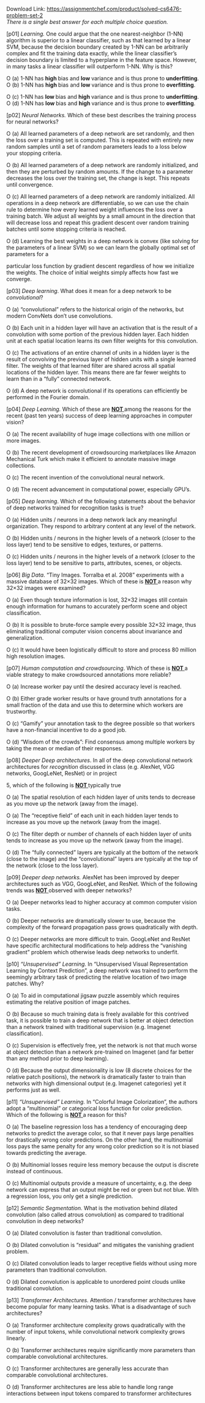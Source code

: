 Download Link: https://assignmentchef.com/product/solved-cs6476-problem-set-2
<br>
<em>There is a single best answer for each multiple choice question.</em>

[p01] <em>Learning. </em>One could argue that the one nearest-neighbor (1-NN) algorithm is superior to a linear classifier, such as that learned by a linear SVM, because the decision boundary created by 1-NN can be arbitrarily complex and fit the training data exactly, while the linear classifier’s decision boundary is limited to a hyperplane in the feature space. However, in many tasks a linear classifier will outperform 1-NN. Why is this?

O   (a) 1-NN has <strong>high </strong>bias and <strong>low </strong>variance and is thus prone to <strong>underfitting</strong>. O      (b) 1-NN has <strong>high </strong>bias and <strong>low </strong>variance and is thus prone to <strong>overfitting</strong>.

O   (c) 1-NN has <strong>low </strong>bias and <strong>high </strong>variance and is thus prone to <strong>underfitting</strong>. O      (d) 1-NN has <strong>low </strong>bias and <strong>high </strong>variance and is thus prone to <strong>overfitting</strong>.

[p02] <em>Neural Networks. </em>Which of these best describes the training process for neural networks?

O   (a) All learned parameters of a deep network are set randomly, and then the loss over a training set is computed. This is repeated with entirely new random samples until a set of random parameters leads to a loss below your stopping criteria.

O   (b) All learned parameters of a deep network are randomly initialized, and then they are perturbed by random amounts. If the change to a parameter decreases the loss over the training set, the change is kept. This repeats until convergence.

O   (c) All learned parameters of a deep network are randomly initialized. All operations in a deep network are differentiable, so we can use the chain rule to determine how every learned weight influences the loss over a training batch. We adjust all weights by a small amount in the direction that will decrease loss and repeat this gradient descent over random training batches until some stopping criteria is reached.

O   (d) Learning the best weights in a deep network is convex (like solving for the parameters of a linear SVM) so we can learn the globally optimal set of parameters for a

particular loss function by gradient descent regardless of how we initialize the weights. The choice of initial weights simply affects how fast we converge.

[p03] <em>Deep learning</em>. What does it mean for a deep network to be <em>convolutional</em>?

O   (a) “convolutional” refers to the historical origin of the networks, but modern ConvNets don’t use convolutions.

O   (b) Each unit in a hidden layer will have an activation that is the result of a convolution with some portion of the previous hidden layer. Each hidden unit at each spatial location learns its own filter weights for this convolution.

O   (c) The activations of an entire channel of units in a hidden layer is the result of convolving the previous layer of hidden units with a single learned filter. The weights of that learned filter are shared across all spatial locations of the hidden layer. This means there are far fewer weights to learn than in a “fully” connected network.

O   (d) A deep network is convolutional if its operations can efficiently be performed in the Fourier domain.

[p04] <em>Deep Learning. </em>Which of these are <strong><u>NOT </u></strong>among the reasons for the recent (past ten years) success of deep learning approaches in computer vision?

O   (a) The recent availability of huge image collections with one million or more images.

O   (b) The recent development of crowdsourcing marketplaces like Amazon Mechanical Turk which make it efficient to annotate massive image collections.

O   (c) The recent invention of the convolutional neural network.

O   (d) The recent advancement in computational power, especially GPU’s.

[p05] <em>Deep learning</em>. Which of the following statements about the behavior of deep networks trained for recognition tasks is true?

O   (a) Hidden units / neurons in a deep network lack any meaningful organization. They respond to arbitrary content at any level of the network.

O   (b) Hidden units / neurons in the higher levels of a network (closer to the loss layer) tend to be sensitive to edges, textures, or patterns.

O   (c) Hidden units / neurons in the higher levels of a network (closer to the loss layer) tend to be sensitive to parts, attributes, scenes, or objects.

[p06] <em>Big Data</em>. “Tiny Images. Torralba et al. 2008” experiments with a massive database of 32×32 images. Which of these is <strong><u>NOT </u></strong>a reason why 32×32 images were examined?

O   (a) Even though texture information is lost, 32×32 images still contain enough information for humans to accurately perform scene and object classification.

O   (b) It is possible to brute-force sample every possible 32×32 image, thus eliminating traditional computer vision concerns about invariance and generalization.

O (c) It would have been logistically difficult to store and process 80 million high resolution images.

[p07] <em>Human computation and crowdsourcing</em>. Which of these is <strong><u>NOT </u></strong>a viable strategy to make crowdsourced annotations more reliable?

O   (a) Increase worker pay until the desired accuracy level is reached.

O   (b) Either grade worker results or have ground truth annotations for a small fraction of the data and use this to determine which workers are trustworthy.

O   (c) “Gamify” your annotation task to the degree possible so that workers have a non-financial incentive to do a good job.

O   (d) “Wisdom of the crowds”: Find consensus among multiple workers by taking the mean or median of their responses.

[p08] <em>Deeper Deep architectures</em>. In all of the deep convolutional network architectures for <em>recognition </em>discussed in class (e.g. AlexNet, VGG networks, GoogLeNet, ResNet) or in project

5, which of the following is <strong><u>NOT </u></strong>typically true

O   (a) The spatial resolution of each hidden layer of units tends to decrease as you move up the network (away from the image).

O   (a) The “receptive field” of each unit in each hidden layer tends to increase as you move up the network (away from the image).

O   (c) The filter depth or number of channels of each hidden layer of units tends to increase as you move up the network (away from the image).

O   (d) The “fully connected” layers are typically at the bottom of the network (close to the image) and the “convolutional” layers are typically at the top of the network (close to the loss layer).

[p09] <em>Deeper deep networks. </em>AlexNet has been improved by deeper architectures such as VGG, GoogLeNet, and ResNet. Which of the following trends was <strong><u>NOT </u></strong>observed with deeper networks?

O   (a) Deeper networks lead to higher accuracy at common computer vision tasks.

O   (b) Deeper networks are dramatically slower to use, because the complexity of the forward propagation pass grows quadratically with depth.

O   (c) Deeper networks are more difficult to train. GoogLeNet and ResNet have specific architectural modifications to help address the “vanishing gradient” problem which otherwise leads deep networks to underfit.

[p10] <em>“Unsupervised” Learning. </em>In “Unsupervised Visual Representation Learning by Context Prediction”, a deep network was trained to perform the seemingly arbitrary task of predicting the relative location of two image patches. Why?

O   (a) To aid in computational jigsaw puzzle assembly which requires estimating the relative position of image patches.

O   (b) Because so much training data is freely available for this contrived task, it is possible to train a deep network that is better at object detection than a network trained with traditional supervision (e.g. Imagenet classification).

O   (c) Supervision is effectively free, yet the network is not that much worse at object detection than a network pre-trained on Imagenet (and far better than any method prior to deep learning).

O   (d) Because the output dimensionality is low (8 discrete choices for the relative patch positions), the network is dramatically faster to train than networks with high dimensional output (e.g. Imagenet categories) yet it performs just as well.

[p11] <em>“Unsupervised” Learning. </em>In “Colorful Image Colorization”, the authors adopt a “multinomial” or categorical loss function for color prediction. Which of the following is <strong><u>NOT </u></strong>a reason for this?

O   (a) The baseline regression loss has a tendency of encouraging deep networks to predict the average color, so that it never pays large penalties for drastically wrong color predictions. On the other hand, the multinomial loss pays the same penalty for any wrong color prediction so it is not biased towards predicting the average.

O   (b) Multinomial losses require less memory because the output is discrete instead of continuous.

O   (c)  Multinomial outputs provide a measure of uncertainty, e.g. the deep network can express that an output might be red or green but not blue. With a regression loss, you only get a single prediction.

[p12] <em>Semantic Segmentation. </em>What is the motivation behind dilated convolution (also called atrous convolution) as compared to traditional convolution in deep networks?

O   (a) Dilated convolution is faster than traditional convolution.

O   (b) Dilated convolution is “residual” and mitigates the vanishing gradient problem.

O   (c) Dilated convolution leads to larger receptive fields without using more parameters than traditional convolution.

O   (d) Dilated convolution is applicable to unordered point clouds unlike traditional convolution.

[p13] <em>Transformer Architectures. </em>Attention / transformer architectures have become popular for many learning tasks. What is a disadvantage of such architectures?

O   (a) Transformer architecture complexity grows quadratically with the number of input tokens, while convolutional network complexity grows linearly.

O   (b) Transformer architectures require significantly more parameters than comparable convolutional architectures.

O   (c) Transformer architectures are generally less accurate than comparable convolutional architectures.

O   (d) Transformer architectures are less able to handle long range interactions between input tokens compared to transformer architectures